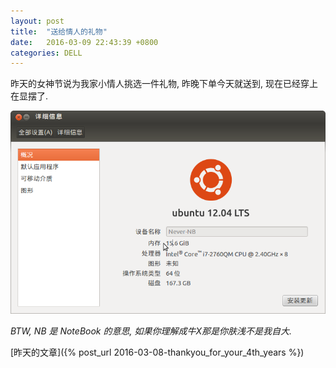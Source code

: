 ```yaml
---
layout: post
title:  "送给情人的礼物"
date:   2016-03-09 22:43:39 +0800
categories: DELL
---
```


昨天的女神节说为我家小情人挑选一件礼物, 昨晚下单今天就送到, 现在已经穿上在显摆了.

![显摆](/assets/images/little_lover_mem.png)

*BTW, NB 是 NoteBook 的意思, 如果你理解成牛X那是你肤浅不是我自大.*

[昨天的文章]({% post_url 2016-03-08-thankyou_for_your_4th_years %})
